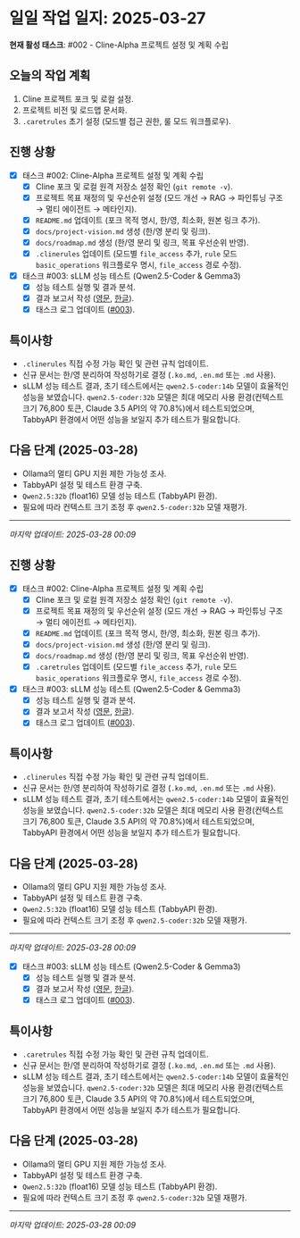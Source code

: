 # 일일 작업 일지: 2025-03-27

**현재 활성 태스크**: #002 - Cline-Alpha 프로젝트 설정 및 계획 수립

## 오늘의 작업 계획
1.  Cline 프로젝트 포크 및 로컬 설정.
2.  프로젝트 비전 및 로드맵 문서화.
3.  `.caretrules` 초기 설정 (모드별 접근 권한, 룰 모드 워크플로우).

## 진행 상황
- [X] 태스크 #002: Cline-Alpha 프로젝트 설정 및 계획 수립
  - [X] Cline 포크 및 로컬 원격 저장소 설정 확인 (`git remote -v`).
  - [X] 프로젝트 목표 재정의 및 우선순위 설정 (모드 개선 → RAG → 파인튜닝 구조 → 멀티 에이전트 → 메타인지).
  - [X] `README.md` 업데이트 (포크 목적 명시, 한/영, 최소화, 원본 링크 추가).
  - [X] `docs/project-vision.md` 생성 (한/영 분리 및 링크).
  - [X] `docs/roadmap.md` 생성 (한/영 분리 및 링크, 목표 우선순위 반영).
  - [X] `.clinerules` 업데이트 (모드별 `file_access` 추가, `rule` 모드 `basic_operations` 워크플로우 명시, `file_access` 경로 수정).
- [X] 태스크 #003: sLLM 성능 테스트 (Qwen2.5-Coder & Gemma3)
  - [X] 성능 테스트 실행 및 결과 분석.
  - [X] 결과 보고서 작성 ([영문](/experiment/sllm_test/experiment_results/performance_report_20250327_203217.md), [한글](/experiment/sllm_test/experiment_results/performance_report_20250327_203217.ko.md)).
  - [X] 태스크 로그 업데이트 ([#003](/docs/work-logs/luke-and-alpha/tasks/003-sllm-performance-test.md)).

## 특이사항
-   `.clinerules` 직접 수정 가능 확인 및 관련 규칙 업데이트.
-   신규 문서는 한/영 분리하여 작성하기로 결정 (`.ko.md`, `.en.md` 또는 `.md` 사용).
-   sLLM 성능 테스트 결과, 초기 테스트에서는 `qwen2.5-coder:14b` 모델이 효율적인 성능을 보였습니다. `qwen2.5-coder:32b` 모델은 최대 메모리 사용 환경(컨텍스트 크기 76,800 토큰, Claude 3.5 API의 약 70.8%)에서 테스트되었으며, TabbyAPI 환경에서 어떤 성능을 보일지 추가 테스트가 필요합니다.

## 다음 단계 (2025-03-28)
- Ollama의 멀티 GPU 지원 제한 가능성 조사.
- TabbyAPI 설정 및 테스트 환경 구축.
- `Qwen2.5:32b` (float16) 모델 성능 테스트 (TabbyAPI 환경).
- 필요에 따라 컨텍스트 크기 조정 후 `qwen2.5-coder:32b` 모델 재평가.

---
*마지막 업데이트: 2025-03-28 00:09*

## 진행 상황
- [X] 태스크 #002: Cline-Alpha 프로젝트 설정 및 계획 수립
  - [X] Cline 포크 및 로컬 원격 저장소 설정 확인 (`git remote -v`).
  - [X] 프로젝트 목표 재정의 및 우선순위 설정 (모드 개선 → RAG → 파인튜닝 구조 → 멀티 에이전트 → 메타인지).
  - [X] `README.md` 업데이트 (포크 목적 명시, 한/영, 최소화, 원본 링크 추가).
  - [X] `docs/project-vision.md` 생성 (한/영 분리 및 링크).
  - [X] `docs/roadmap.md` 생성 (한/영 분리 및 링크, 목표 우선순위 반영).
  - [X] `.caretrules` 업데이트 (모드별 `file_access` 추가, `rule` 모드 `basic_operations` 워크플로우 명시, `file_access` 경로 수정).
- [X] 태스크 #003: sLLM 성능 테스트 (Qwen2.5-Coder & Gemma3)
  - [X] 성능 테스트 실행 및 결과 분석.
  - [X] 결과 보고서 작성 ([영문](/experiment/sllm_test/experiment_results/performance_report_20250327_203217.md), [한글](/experiment/sllm_test/experiment_results/performance_report_20250327_203217.ko.md)).
  - [X] 태스크 로그 업데이트 ([#003](/docs/work-logs/luke-and-alpha/tasks/003-sllm-performance-test.md)).

## 특이사항
-   `.clinerules` 직접 수정 가능 확인 및 관련 규칙 업데이트.
-   신규 문서는 한/영 분리하여 작성하기로 결정 (`.ko.md`, `.en.md` 또는 `.md` 사용).
-   sLLM 성능 테스트 결과, 초기 테스트에서는 `qwen2.5-coder:14b` 모델이 효율적인 성능을 보였습니다. `qwen2.5-coder:32b` 모델은 최대 메모리 사용 환경(컨텍스트 크기 76,800 토큰, Claude 3.5 API의 약 70.8%)에서 테스트되었으며, TabbyAPI 환경에서 어떤 성능을 보일지 추가 테스트가 필요합니다.

## 다음 단계 (2025-03-28)
- Ollama의 멀티 GPU 지원 제한 가능성 조사.
- TabbyAPI 설정 및 테스트 환경 구축.
- `Qwen2.5:32b` (float16) 모델 성능 테스트 (TabbyAPI 환경).
- 필요에 따라 컨텍스트 크기 조정 후 `qwen2.5-coder:32b` 모델 재평가.

---
*마지막 업데이트: 2025-03-28 00:09*
- [X] 태스크 #003: sLLM 성능 테스트 (Qwen2.5-Coder & Gemma3)
  - [X] 성능 테스트 실행 및 결과 분석.
  - [X] 결과 보고서 작성 ([영문](/experiment/sllm_test/experiment_results/performance_report_20250327_203217.md), [한글](/experiment/sllm_test/experiment_results/performance_report_20250327_203217.ko.md)).
  - [X] 태스크 로그 업데이트 ([#003](/docs/work-logs/luke-and-alpha/tasks/003-sllm-performance-test.md)).

## 특이사항
-   `.caretrules` 직접 수정 가능 확인 및 관련 규칙 업데이트.
-   신규 문서는 한/영 분리하여 작성하기로 결정 (`.ko.md`, `.en.md` 또는 `.md` 사용).
-   sLLM 성능 테스트 결과, 초기 테스트에서는 `qwen2.5-coder:14b` 모델이 효율적인 성능을 보였습니다. `qwen2.5-coder:32b` 모델은 최대 메모리 사용 환경(컨텍스트 크기 76,800 토큰, Claude 3.5 API의 약 70.8%)에서 테스트되었으며, TabbyAPI 환경에서 어떤 성능을 보일지 추가 테스트가 필요합니다.

## 다음 단계 (2025-03-28)
- Ollama의 멀티 GPU 지원 제한 가능성 조사.
- TabbyAPI 설정 및 테스트 환경 구축.
- `Qwen2.5:32b` (float16) 모델 성능 테스트 (TabbyAPI 환경).
- 필요에 따라 컨텍스트 크기 조정 후 `qwen2.5-coder:32b` 모델 재평가.

---
*마지막 업데이트: 2025-03-28 00:09*

